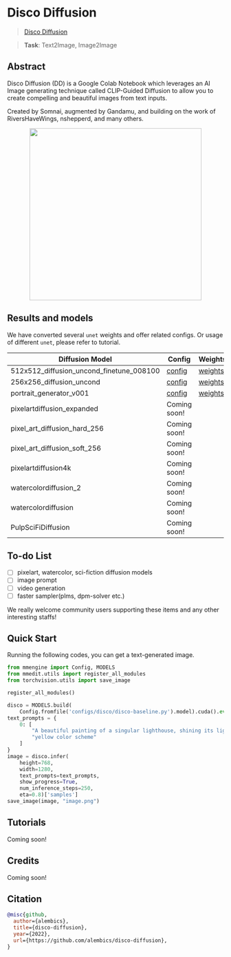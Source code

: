 # Disco Diffusion

> [Disco Diffusion](https://github.com/alembics/disco-diffusion)

> **Task**: Text2Image, Image2Image

<!-- [ALGORITHM] -->

## Abstract

<!-- [ABSTRACT] -->

Disco Diffusion (DD) is a Google Colab Notebook which leverages an AI Image generating technique called CLIP-Guided Diffusion to allow you to create compelling and beautiful images from text inputs.

Created by Somnai, augmented by Gandamu, and building on the work of RiversHaveWings, nshepperd, and many others.

<!-- [IMAGE] -->

<div align=center >
 <img src="https://user-images.githubusercontent.com/22982797/204526957-ac30547e-5a44-417a-aaa2-6b357b4a139c.png" width="400"/>
</div >

## Results and models

We have converted several `unet` weights and offer related configs. Or usage of different `unet`, please refer to tutorial.

| Diffusion Model                          | Config                                                                      | Weights                                                                               |
| ---------------------------------------- | --------------------------------------------------------------------------- | ------------------------------------------------------------------------------------- |
| 512x512_diffusion_uncond_finetune_008100 | [config](configs/disco/disco-diffusion_adm-u-finetuned_imagenet-512x512.py) | [weights](https://download.openmmlab.com/mmediting/synthesizers/disco/adm-u_finetuned_imagenet-512x512-ab471d70.pth) |
| 256x256_diffusion_uncond                 | [config](configs/disco/disco-diffusion_adm-u-finetuned_imagenet-256x256.py) | [weights](<>)                                                                         |
| portrait_generator_v001                  | [config](configs/disco/disco-diffusion_portrait_generator_v001.py)          | [weights](https://download.openmmlab.com/mmediting/synthesizers/disco/adm-u-cvt-rgb_portrait-v001-f4a3f3bc.pth) |
| pixelartdiffusion_expanded               | Coming soon!                                                                |                                                                                       |
| pixel_art_diffusion_hard_256             | Coming soon!                                                                |                                                                                       |
| pixel_art_diffusion_soft_256             | Coming soon!                                                                |                                                                                       |
| pixelartdiffusion4k                      | Coming soon!                                                                |                                                                                       |
| watercolordiffusion_2                    | Coming soon!                                                                |                                                                                       |
| watercolordiffusion                      | Coming soon!                                                                |                                                                                       |
| PulpSciFiDiffusion                       | Coming soon!                                                                |                                                                                       |

## To-do List

- [ ] pixelart, watercolor, sci-fiction diffusion models
- [ ] image prompt
- [ ] video generation
- [ ] faster sampler(plms, dpm-solver etc.)

We really welcome community users supporting these items and any other interesting staffs!

## Quick Start

Running the following codes, you can get a text-generated image.

```python
from mmengine import Config, MODELS
from mmedit.utils import register_all_modules
from torchvision.utils import save_image

register_all_modules()

disco = MODELS.build(
    Config.fromfile('configs/disco/disco-baseline.py').model).cuda().eval()
text_prompts = {
    0: [
        "A beautiful painting of a singular lighthouse, shining its light across a tumultuous sea of blood by greg rutkowski and thomas kinkade, Trending on artstation.",
        "yellow color scheme"
    ]
}
image = disco.infer(
    height=768,
    width=1280,
    text_prompts=text_prompts,
    show_progress=True,
    num_inference_steps=250,
    eta=0.8)['samples']
save_image(image, "image.png")

```

## Tutorials

Coming soon!

## Credits

Coming soon!

## Citation

```bibtex
@misc{github,
  author={alembics},
  title={disco-diffusion},
  year={2022},
  url={https://github.com/alembics/disco-diffusion},
}
```

